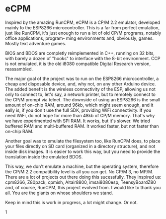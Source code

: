 # eCPM

Inspired by the amazing RunCPM, eCPM is a CP/M 2.2 emulator,
developed  mainly fo the ESP8266 microcontroller.  This is a  far
from perfect emulation, just like RunCPM, it's just enough to run
a lot of old CP/M programs, notably office applications, program-
ming environments and,  obviously,  games.  Mostly text adventure
games.

BIOS and BDOS are completly reimplemented in  C++,  running
on 32 bits, with barely a dozen of "hooks" to interface with
the 8-bit environment.  CCP is not emulated, it is the old i8080
compatible Digital Research version, reassambled.

The  major  goal  of the project was to run on  the  ESP8266
microcontroller,  a cheap and disposable device, and, why not, on
any  other  Arduino device.  The added benefit  is  the  wireless
connectivity  of  the ESP,  allowing us not only to  connect  to,
let's say, a network printer, but to remotely connect to the CP/M
prompt via telnet.  The downside of using an ESP8266 is the small
amount of on-chip RAM,  around 96kb, which might seem enough, and
it  eally  is,  if you don't use the  full  SDK,  providing  WiFi
connectivity. If you need WiFi, do not hope for more than 48kb of
CP/M  memory.  That's why we have experimented with SPI  RAM.  It
works,  but it's slower. We tried buffered RAM and multi-buffered
RAM. It worked faster, but not faster than on-chip RAM.

Another goal was to emulate the filesystem too,  like RunCPM
does,  to  place  your files directly on SD card (organized in  a
directory structure), and not inside disk images. It is easier to
work this way, but you need to provide the translation inside the
emulated BDOS.

This  way,  we don't emulate a machine,  but  the  operating
system, therefore the CP/M 2.2 compatibility level is all you can
get.  No CP/M 3,  no MP/M.  There are a lot of projects out there
doing  this  sucessfully.  They inspired  us:  cpm8266,  Z80pack,
cpmish,  Altair8800, imsai8080esp, TeensyBoardZ80 and, of course,
RunCPM, this project evolved from. I would like to thank you all.
You are the giants on whose shoulders we stand.

Keep  in mind this is work in progress,  a lot might change.
Or not.



















1






